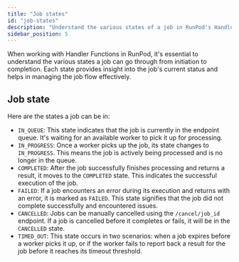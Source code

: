 ```yaml
---
title: "Job states"
id: "job-states"
description: "Understand the various states of a job in RunPod's Handler Functions, including IN_QUEUE, IN_PROGRESS, COMPLETED, FAILED, CANCELLED, and TIMED_OUT, to effectively manage job flow and troubleshoot issues."
sidebar_position: 5
---
```


When working with Handler Functions in RunPod, it's essential to understand the various states a job can go through from initiation to completion.
Each state provides insight into the job's current status and helps in managing the job flow effectively.

## Job state

Here are the states a job can be in:

- `IN_QUEUE`: This state indicates that the job is currently in the endpoint queue. It's waiting for an available worker to pick it up for processing.
- `IN_PROGRESS`: Once a worker picks up the job, its state changes to `IN_PROGRESS`. This means the job is actively being processed and is no longer in the queue.
- `COMPLETED`: After the job successfully finishes processing and returns a result, it moves to the `COMPLETED` state. This indicates the successful execution of the job.
- `FAILED`: If a job encounters an error during its execution and returns with an error, it is marked as `FAILED`. This state signifies that the job did not complete successfully and encountered issues.
- `CANCELLED`: Jobs can be manually cancelled using the `/cancel/job_id` endpoint. If a job is cancelled before it completes or fails, it will be in the `CANCELLED` state.
- `TIMED_OUT`: This state occurs in two scenarios: when a job expires before a worker picks it up, or if the worker fails to report back a result for the job before it reaches its timeout threshold.
